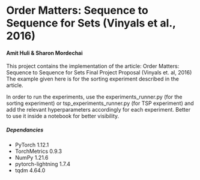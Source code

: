 # Order Matters: Sequence to Sequence for Sets (Vinyals et al., 2016)
#### Amit Huli & Sharon Mordechai
This project contains the implementation of the article: Order Matters: Sequence to Sequence for Sets Final Project Proposal (Vinyals et. al, 2016)
The example given here is for the sorting experiment described in the article.

In order to run the experiments, use the experiments_runner.py (for the sorting experiment) or tsp_experiments_runner.py (for TSP experiment) and add the relevant hyperparameters accordingly for each experiment. Better to use it inside a notebook for better visibility.

##### Dependancies
<ul>
  <li>PyTorch 1.12.1</li>
    <li>TorchMetrics 0.9.3</li>
    <li>NumPy 1.21.6</li>
    <li>pytorch-lightning 1.7.4</li>
    <li>tqdm 4.64.0</li>
</ul>





